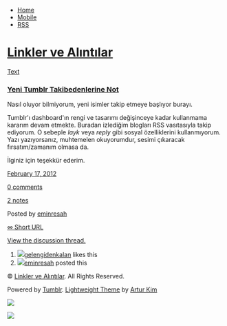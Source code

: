 -   [Home](/)
-   [Mobile](/mobile)
-   [RSS](http://eminresah.tumblr.com/rss)

[Linkler ve Alıntılar](/)
=========================

[Text](http://eminresah.tumblr.com/post/17777625228/yeni-tumblr-takibedenlerine-not)

### [Yeni Tumblr Takibedenlerine Not](http://eminresah.tumblr.com/post/17777625228/yeni-tumblr-takibedenlerine-not)

Nasıl oluyor bilmiyorum, yeni isimler takip etmeye başlıyor burayı.

Tumblr'ı dashboard'ın rengi ve tasarımı değişinceye kadar kullanmama
kararım devam etmekte. Buradan izlediğim blogları RSS vasıtasıyla takip
ediyorum. O sebeple *layk* veya *reply* gibi sosyal özelliklerini
kullanmıyorum. Yazı yazıyorsanız, muhtemelen okuyorumdur, sesimi
çıkaracak fırsatım/zamanım olmasa da.

İlginiz için teşekkür ederim.

[February 17,
2012](http://eminresah.tumblr.com/post/17777625228/yeni-tumblr-takibedenlerine-not)

[0
comments](http://eminresah.tumblr.com/post/17777625228/yeni-tumblr-takibedenlerine-not#disqus_thread)

[2
notes](http://eminresah.tumblr.com/post/17777625228/yeni-tumblr-takibedenlerine-not#notes)

Posted by [eminresah](http://eminresah.tumblr.com/)

[∞ Short URL](http://tmblr.co/ZWS1OyGZeGYC)

[View the discussion thread.](http://erblog.disqus.com/?url=ref)

1.  [![](http://33.media.tumblr.com/avatar_38083684e558_16.png)](http://gelengidenkalan.tumblr.com/ "gele gide kala ")[gelengidenkalan](http://gelengidenkalan.tumblr.com/ "gele gide kala")
    likes this
2.  [![](http://38.media.tumblr.com/avatar_06c8562d8d9e_16.png)](http://eminresah.tumblr.com/ "Linkler ve Alıntılar")[eminresah](http://eminresah.tumblr.com/ "Linkler ve Alıntılar")
    posted this

© [Linkler ve Alıntılar](/). All Rights Reserved.

Powered by [Tumblr](http://tumblr.com). [Lightweight
Theme](http://www.tumblr.com/theme/10820) by [Artur
Kim](http://arturkim.com)

![](https://px.srvcs.tumblr.com/impixu?T=1434918827&J=eyJ0eXBlIjoidXJsIiwidXJsIjoiaHR0cDpcL1wvZW1pbnJlc2FoLnR1bWJsci5jb21cL3Bvc3RcLzE3Nzc3NjI1MjI4XC95ZW5pLXR1bWJsci10YWtpYmVkZW5sZXJpbmUtbm90IiwicmVxdHlwZSI6MCwicm91dGUiOiJcL3Bvc3RcLzppZFwvOnN1bW1hcnkiLCJub3NjcmlwdCI6MX0=&U=GDLKMGEEJM&K=d2545d10098ee72da8874b91383a2278a7c91da5be8f9f5bc0809ab3c741e475&R=)

![](https://px.srvcs.tumblr.com/impixu?T=1434918827&J=eyJ0eXBlIjoicG9zdCIsInVybCI6Imh0dHA6XC9cL2VtaW5yZXNhaC50dW1ibHIuY29tXC9wb3N0XC8xNzc3NzYyNTIyOFwveWVuaS10dW1ibHItdGFraWJlZGVubGVyaW5lLW5vdCIsInJlcXR5cGUiOjAsInJvdXRlIjoiXC9wb3N0XC86aWRcLzpzdW1tYXJ5IiwicG9zdHMiOlt7InBvc3RpZCI6IjE3Nzc3NjI1MjI4IiwiYmxvZ2lkIjoiMzY0ODAyOCIsInNvdXJjZSI6MzN9XSwibm9zY3JpcHQiOjF9&U=DIMPBMDNII&K=35275612f80acbcb3ac239f4721090bc79e1631807eda9c60d1405575387d9f5&R=)

